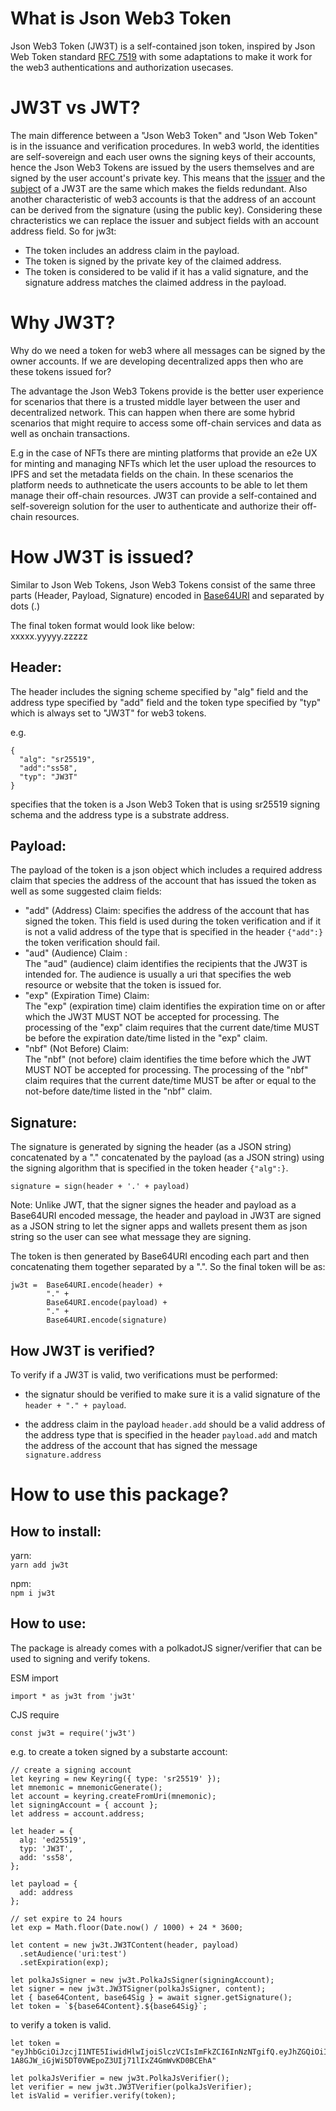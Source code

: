 # What is Json Web3 Token

Json Web3 Token (JW3T) is a self-contained json token, inspired by Json Web Token standard [RFC 7519](https://tools.ietf.org/html/rfc7519) with some adaptations to make it work for the web3 authentications and authorization usecases.

# JW3T vs JWT?

The main difference between a "Json Web3 Token" and "Json Web Token" is in the issuance and verification procedures.
In web3 world, the identities are self-sovereign and each user owns the signing keys of their accounts, hence the Json Web3 Tokens are issued by the users themselves and are signed by the user account's private key. This means that the [issuer](https://datatracker.ietf.org/doc/html/rfc7519#section-4.1.1) and the [subject](https://datatracker.ietf.org/doc/html/rfc7519#section-4.1.2) of a JW3T are the same which makes the fields redundant. Also another characteristic of web3 accounts is that the address of an account can be derived from the signature (using the public key). Considering these chracteristics we can replace the issuer and subject fields with an account address field.
So for jw3t:

- The token includes an address claim in the payload.
- The token is signed by the private key of the claimed address.
- The token is considered to be valid if it has a valid signature, and the signature address matches the claimed address in the payload.

# Why JW3T?

Why do we need a token for web3 where all messages can be signed by the owner accounts. If we are developing decentralized apps then who are these tokens issued for?

The advantage the Json Web3 Tokens provide is the better user experience for scenarios that there is a trusted middle layer between the user and decentralized network. This can happen when there are some hybrid scenarios that might require to access some off-chain services and data as well as onchain transactions.

E.g in the case of NFTs there are minting platforms that provide an e2e UX for minting and managing NFTs which let the user upload the resources to IPFS and set the metadata fields on the chain. In these scenarios the platform needs to authneticate the users accounts to be able to let them manage their off-chain resources. JW3T can provide a self-contained and self-sovereign solution for the user to authenticate and authorize their off-chain resources.

# How JW3T is issued?

Similar to Json Web Tokens, Json Web3 Tokens consist of the same three parts (Header, Payload, Signature) encoded in [Base64URI](https://datatracker.ietf.org/doc/html/rfc4648#section-5) and separated by dots (.)

The final token format would look like below:  
xxxxx.yyyyy.zzzzz

## Header:

The header includes the signing scheme specified by "alg" field and the address type specified by "add" field and the token type specified by "typ" which is always set to "JW3T" for web3 tokens.

e.g.

```
{
  "alg": "sr25519",
  "add":"ss58",
  "typ": "JW3T"
}
```

specifies that the token is a Json Web3 Token that is using sr25519 signing schema and the address type is a substrate address.

## Payload:

The payload of the token is a json object which includes a required address claim that species the address of the account that has issued the token as well as some suggested claim fields:

- "add" (Address) Claim:
  specifies the address of the account that has signed the token. This field is used during the token verification and if it is not a valid address of the type that is specified in the header `{"add":} ` the token verification should fail.
- "aud" (Audience) Claim :  
  The "aud" (audience) claim identifies the recipients that the JW3T is intended for. The audience is usually a uri that specifies the web resource or website that the token is issued for.
- "exp" (Expiration Time) Claim:  
  The "exp" (expiration time) claim identifies the expiration time on or after which the JW3T MUST NOT be accepted for processing. The processing of the "exp" claim requires that the current date/time MUST be before the expiration date/time listed in the "exp" claim.
- "nbf" (Not Before) Claim:  
  The "nbf" (not before) claim identifies the time before which the JWT MUST NOT be accepted for processing. The processing of the "nbf" claim requires that the current date/time MUST be after or equal to the not-before date/time listed in the "nbf" claim.

## Signature:

The signature is generated by signing the header (as a JSON string) concatenated by a "." concatenated by the payload (as a JSON string) using the signing algorithm that is specified in the token header `{"alg":}`.

`signature = sign(header + '.' + payload)`

Note: Unlike JWT, that the signer signes the header and payload as a Base64URI encoded message, the header and payload in JW3T are signed as a JSON string to let the signer apps and wallets present them as json string so the user can see what message they are signing.

The token is then generated by Base64URI encoding each part and then concatenating them together separated by a ".". So the final token will be as:

```
jw3t =  Base64URI.encode(header) +
        "." +
        Base64URI.encode(payload) +
        "." +
        Base64URI.encode(signature)
```

## How JW3T is verified?

To verify if a JW3T is valid, two verifications must be performed:

- the signatur should be verified to make sure it is a valid signature of the `header + "." + payload`.

- the address claim in the payload `header.add` should be a valid address of the address type that is specified in the header `payload.add` and match the address of the account that has signed the message `signature.address`

# How to use this package?

## How to install:

yarn:  
`yarn add jw3t`

npm:  
`npm i jw3t`

## How to use:

The package is already comes with a polkadotJS signer/verifier that can be used to signing and verify tokens.

ESM import

`import * as jw3t from 'jw3t'`

CJS require

`const jw3t = require('jw3t')`

e.g.
to create a token signed by a substarte account:

```
// create a signing account
let keyring = new Keyring({ type: 'sr25519' });
let mnemonic = mnemonicGenerate();
let account = keyring.createFromUri(mnemonic);
let signingAccount = { account };
let address = account.address;

let header = {
  alg: 'ed25519',
  typ: 'JW3T',
  add: 'ss58',
};

let payload = {
  add: address
};

// set expire to 24 hours
let exp = Math.floor(Date.now() / 1000) + 24 * 3600;

let content = new jw3t.JW3TContent(header, payload)
  .setAudience('uri:test')
  .setExpiration(exp);

let polkaJsSigner = new jw3t.PolkaJsSigner(signingAccount);
let signer = new jw3t.JW3TSigner(polkaJsSigner, content);
let { base64Content, base64Sig } = await signer.getSignature();
let token = `${base64Content}.${base64Sig}`;
```

to verify a token is valid.

```
let token = "eyJhbGciOiJzcjI1NTE5IiwidHlwIjoiSlczVCIsImFkZCI6InNzNTgifQ.eyJhZGQiOiI1REFBbnJqN1ZIVHpubjJBV0JlbU11eUJ3WldzNkZORmpkeVZYVWVZdW0zUFRYRnkiLCJhdWQiOiJ1cmk6dGVzdCIsImV4cCI6MTY0MTkzODE0Nn0.Oh92A5DXXp2T6vfdwpM90uWyHjzohUxIJMbAG_cQ-1A8GJW_iGjWi5DT0VWEpoZ3UIj71lIxZ4GmWvKD0BCEhA"

let polkaJsVerifier = new jw3t.PolkaJsVerifier();
let verifier = new jw3t.JW3TVerifier(polkaJsVerifier);
let isValid = verifier.verify(token);
```
